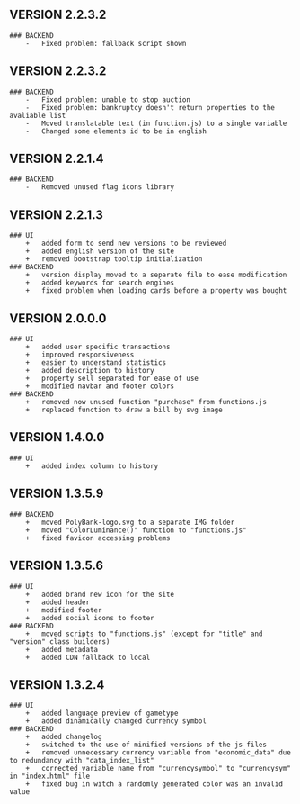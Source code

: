 ## VERSION 2.2.3.2
	### BACKEND
		-	Fixed problem: fallback script shown

## VERSION 2.2.3.2
	### BACKEND
		-	Fixed problem: unable to stop auction
		-	Fixed problem: bankruptcy doesn't return properties to the avaliable list
		-	Moved translatable text (in function.js) to a single variable
		-	Changed some elements id to be in english

## VERSION 2.2.1.4
	### BACKEND
		-	Removed unused flag icons library

## VERSION 2.2.1.3
	### UI
		+	added form to send new versions to be reviewed
		+	added english version of the site
		+	removed bootstrap tooltip initialization
	### BACKEND
		+	version display moved to a separate file to ease modification
		+	added keywords for search engines
		+	fixed problem when loading cards before a property was bought

## VERSION 2.0.0.0
	### UI
		+	added user specific transactions
		+	improved responsiveness
		+	easier to understand statistics
		+	added description to history
		+	property sell separated for ease of use
		+	modified navbar and footer colors
	### BACKEND
		+	removed now unused function "purchase" from functions.js
		+	replaced function to draw a bill by svg image

## VERSION 1.4.0.0
	### UI
		+	added index column to history

## VERSION 1.3.5.9
	### BACKEND
		+	moved PolyBank-logo.svg to a separate IMG folder
		+	moved "ColorLuminance()" function to "functions.js"
		+	fixed favicon accessing problems

## VERSION 1.3.5.6
	### UI
		+	added brand new icon for the site
		+	added header
		+	modified footer
		+	added social icons to footer
	### BACKEND
		+	moved scripts to "functions.js" (except for "title" and "version" class builders)
		+	added metadata
		+	added CDN fallback to local

## VERSION 1.3.2.4
	### UI
		+	added language preview of gametype
		+	added dinamically changed currency symbol
	### BACKEND
		+	added changelog
		+	switched to the use of minified versions of the js files
		+	removed unnecessary currency variable from "economic_data" due to redundancy with "data_index_list"
		+	corrected variable name from "currencysymbol" to "currencysym" in "index.html" file
		+	fixed bug in witch a randomly generated color was an invalid value
